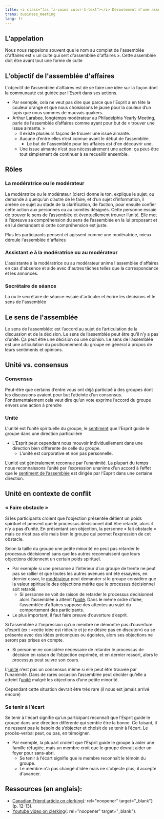 ```yaml
---
title: <i class="fas fa-coins color-1-text"></i> Déroulement d'une assemblée d'affaires <i class="fas fa-pencil-alt fa-fw color-1-dark-text"></i>
trans: business_meeting
lang: fr
---
```

## L'appelation
Nous nous rappelons souvent que le nom au complet de l'assemblée d'affaires est « un culte qui sert d'assemblée d'affaires ». Cette assemblée doit être avant tout une forme de culte
## L'objectif de l'assemblée d'affaires
L’objectif de l’assemblée d’affaires est de se faire une idée sur la façon dont la communauté est guidée par l’Esprit dans ses actions. 

* Par exemple, cela ne veut pas dire que parce que l’Esprit a en tête la couleur orange et que nous choisissons le jaune pour la couleur d’un tapis que nous sommes de mauvais quakers.
* Arthur Larabee, longtemps modérateur au Philadelphia Yearly Meeting, parle de l’assemblée d’affaires comme ayant pour but de « trouver une issue aimante. »
  * Il existe plusieurs façons de trouver une issue aimante.
  * Aucune d’entre elles n’est connue avant le début de l’assemblée.
    * Le but de l'assemblée pour les affaires est d'en découvrir une.
  * Une issue aimante n’est pas nécessairement une action: ça peut-être tout simplement de continuer à se recueillir ensemble.

## Rôles <i class="fas fa-theater-masks fa-fw color-1-text"></i>
### La modératrice ou le modérateur <span class="stanchor"><a name="modératrice"></a></span>
La modératrice ou le modérateur (clerc) donne le ton, explique le sujet, ou demande à quelqu’un d’autre de le faire, et d’un sujet d’information, il amène ce sujet au stade de la clarification, de l’action, pour ensuite confier cette action aux personnes ou au comités désignés. Cette personne essaie de trouver le sens de l’assemblée et éventuellement trouver l’unité. Elle met à l’épreuve sa compréhension du sens de l’assemblée en la lui proposant et en lui demandant si cette compréhension est juste.

Plus les participants pensent et agissent comme une modératrice, mieux déroule l'assemblée d'affaires

### Assistant.e à la modératrice ou au modérateur <span class="stanchor"><a name="assistante"></a></span>
L'assistante à la modératrice ou au modérateur anime l'assemblée d'affaires en cas d'absence et aide avec d'autres tâches telles que la correspondance et les annonces.

### Secrétaire de séance <span class="stanchor"><a name="secrétaire"></a></span>
La ou le secrétaire de séance essaie d'articuler et écrire les décisions et le sens de l'assemblée

## Le sens de l'assemblée <span class="stanchor"><a name="sens"></a></span>
Le sens de l’assemblée: est l’accord au sujet de l’articulation de la discussion et de la décision. Le sens de l’assemblée peut être qu’il n’y a pas d’unité. Ça peut être une décision ou une opinion. Le sens de l’assemblée est une articulation du positionnement du groupe en général à propos de leurs sentiments et opinions.

## Unité vs. consensus
### Consensus
Peut-être que certains d’entre vous ont déjà participé à des groupes dont les discussions avaient pour but l’atteinte d’un consensus. Fondamentalement cela veut dire qu’un vote exprime l’accord du groupe envers une action à prendre
### Unité <span class="stanchor"><a name="unité"></a></span> 
L'unité est l’unité spirituelle du groupe, le [sentiment](#sens) que l’Esprit guide le groupe dans une direction particulière
* L’Esprit peut cependant nous mouvoir individuellement dans une direction bien différente de celle du groupe.
  * L’unité est corporative et non pas personnelle. 

L’unité est généralement reconnue par l’unanimité. La plupart du temps nous reconnaissons l’unité par l’expression unanime d’un accord à l’effet que le [sentiment de l’assemblée](#sens) est dirigée par l’Esprit dans une certaine direction.

## Unité en contexte de conflit
### « Faire obstacle »
Si les participants croient que l’objection présentée détient un poids spirituel et pensent que le processus décisionnel doit être retardé, alors il n’y a pas d’unité. En présentant son objection, la personne « fait obstacle » mais ce n’est pas elle mais bien le groupe qui permet l’expression de cet obstacle. 

Selon la taille du groupe une petite minorité ne peut pas retarder le processus décisionnel sans que les autres reconnaissent que leurs objections détiennent un certain poids spirituel. 
* Par exemple si une personne à l’intérieur d’un groupe de trente ne peut pas se rallier et que toutes les autres avenues ont été essayées, en dernier essor, le [modérateur](#clerc) peut demander si le groupe considère que la valeur spirituelle des objections mérite que le processus décisionnel soit retardé.
  * Si personne ne voit de raison de retarder le processus décisionnel alors l’assemblée a atteint l’[unité](#unité).
Dans le même ordre d’idée, l’assemblée d’affaires suppose des attentes au sujet du comportement des participants. 
* Le plus important, il faut faire preuve d’ouverture d’esprit.

Si l’assemblée à l’impression qu’un membre ne démontre pas d’ouverture d’esprit (ex : «cette idée est ridicule et je ne désire pas en discuter») ou se présente avec des idées préconçues ou égoistes, alors ses objections ne seront pas prises en compte. 
* Si personne ne considère nécessaire de retarder le processus de décision en raison de l’objection exprimée, et en dernier ressort, alors le processus peut suivre son cours.

L’[unité](#unité) n’est pas un consensus même si elle peut être trouvée par l’unanimité. Dans de rares occasion l’assemblée peut décider qu’elle a atteint l’[unité](#unité) malgré les objections d’une petite minorité. 

Cependant cette situation devrait être très rare (il nous est jamais arrivé encore)

### Se tenir à l’écart
Se tenir à l'écart signifie qu’un participant reconnaît que l’Esprit guide le groupe dans une direction différente qui semble être la bonne. Ce faisant, il ne ressent pas le besoin de s’objecter et choisit de se tenir à l’écart. Le procès-verbal peut, ou pas, en témoigner. 

* Par exemple, la plupart croient que l'Esprit guide le groupe à aider une famille réfugiée, mais un membre croit que le groupe devrait aider un foyer pour sans-abri.
  * Se tenir à l'écart signifie que le membre reconnaît le témoin du groupe.
  * Le membre n'a pas changé d'idée mais ne s'objecte plus; il accepte d'avancer.

## Ressources (en anglais):
* [Canadian Friend article on clerking](https://quaker.ca/wp-content/uploads/2020/05/TCF-Spring-2020-Final-Digital.pdf){: rel="noopener" target="_blank"} (p. 12-13).
* [Youtube video on clerking](https://youtu.be/1KJpF0fzZkI){: rel="noopener" target="_blank"}.
